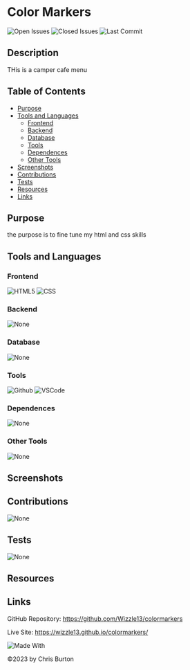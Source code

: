 # Color Markers

![Open Issues](https://img.shields.io/github/issues-raw/wizzle13/colormarkers?style=plastic)
![Closed Issues](https://img.shields.io/github/issues-closed-raw/wizzle13/colormarkers?label=Closed%20Issues&style=plastic)
![Last Commit](https://img.shields.io/github/last-commit/wizzle13/colormarkers?style=plastic)

## Description
THis is a camper cafe menu

 ## Table of Contents
 - [Purpose](#purpose)
 - [Tools and Languages](#tools-and-languages)
    - [Frontend](#frontend)
    - [Backend](#backend)
    - [Database](#database)
    - [Tools](#tools)
    - [Dependences](#dependences)
    - [Other Tools](#other-tools)
 - [Screenshots](#screenshots)   
 - [Contributions](#contribution)
 - [Tests](#test)
 - [Resources](#resources)
 - [Links](#links) 

 ## Purpose
   the purpose is to fine tune my html and css skills
 ## Tools and Languages
 ### Frontend

![HTML5](https://img.shields.io/badge/HTML5-E34F26?style=plastic&logo=html5&logoColor=white)
![CSS](https://img.shields.io/badge/CSS3-1572B6?style=plastic&logo=css3&logoColor=white)


 ### Backend
 ![None](https://img.shields.io/badge/None-blue)
 ### Database
 ![None](https://img.shields.io/badge/None-blue)
 ### Tools
 
 ![Github](https://img.shields.io/badge/GitHub-100000?plastic&logo=github&logoColor=white)
 ![VSCode](https://img.shields.io/badge/VSCode-007ACC?plastic&logo=visualstudiocode&logoColor=white)

 ### Dependences
![None](https://img.shields.io/badge/None-blue)
 ### Other Tools
 ![None](https://img.shields.io/badge/None-blue)
 ## Screenshots   
 ## Contributions
 ![None](https://img.shields.io/badge/None-blue)
 ## Tests
 ![None](https://img.shields.io/badge/None-blue)
 ## Resources
 

 ## Links 
 GitHub Repository: https://github.com/Wizzle13/colormarkers

 Live Site: https://wizzle13.github.io/colormarkers/

 ![Made With](https://img.shields.io/badge/Made%20with-Ultimate%20README%20Generator%20v2-blue?style=plastic)

  &copy;2023 by Chris Burton